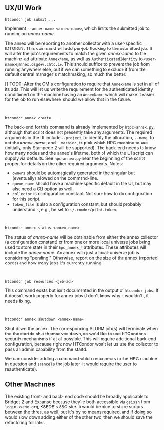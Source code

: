 UX/UI Work
----------

`htcondor job submit ...`

Implement `--annex-name <annex-name>`, which limits the submitted job to
running on _annex-name_.

The annex will be reporting to another collector with a user-specific IDTOKEN.
This command will add per-job flocking to the submitted job.  It will alter
the job's requirements to match the given _annex-name_ to the machine-ad
attribute `AnnexName`, as well as `AuthenticatedIdentity` to
`<user-name>@annex.osgdev.chtc.io`.  This should suffice to prevent the job
from running anywhere else, but if we can something to exclude it from the
default central manager's matchmaking, so much the better.

[] TODO: Alter the CM's configuration to require that `AnnexName` is set
in all of its ads.  This will let us write the requirement for the
authenticated identity conditioned on the machine having an `AnnexName`,
which will make it easier for the job to run elsewhere, should we allow
that in the future.

&nbsp;

`htcondor annex create ...`

The back-end for this command is already implemented by `htpc-annex.py`,
although that script does not presently take any arguments.
The required arguments in the UI include `--project`, to identify the
allocation, `--name`, to set the _annex-name_, and `--machine`, to pick
which HPC machine to use (initially, only Stampede 2 will be supported).
The back-end needs to know how many nodes and the annex's lifetime,
both of which the UI script can supply via defaults.  See `hpc-annex.py`
near the beginning of the script proper, for details on the other
required arguments.  Notes:

- `owners` should be automagically generated in the singular but
  (eventually) allowed on the command-line.
- `queue_name` should have a machine-specific default in the UI,
  but may also need a CLI option as well.
- `collector` is configuration constant.  Not sure how to do
  configuration for this script.
- `token_file` is also a configuration constant, but should
  probably understand `~`, e.g., be set to `~/.condor/pilot.token`.

&nbsp;

`htcondor annex status <annex-name>`

The status of _annex-name_ will be obtainable from either the annex
collector (a configuration constant) or from one or more local
universe jobs being used to store state in their `hpc_annex_*`
attributes.  These attributes will include the _annex-name_.  An
annex with just a local-universe job is considering "pending."
Otherwise, report on the size of the annex (reported cores) and
how many jobs it's currently running.

&nbsp;

`htcondor job resources <job-ad>`

This command exists but isn't documented in the output of
`htcondor jobs`.  If it doesn't work properly for annex
jobs (I don't know why it wouldn't), it needs fixing.

&nbsp;

`htcondor annex shutdown <annex-name>`

Shut down the annex.  The corresponding SLURM job(s) will terminate
when the the startds shut themselves down, so we'd like to use
HTCondor's security mechanisms if at all possible.  This will
require additional back-end configuration, because right now HTCondor
won't let us use the collector to pass an admin capability from
the startd.

We can consider adding a command which reconnects to the HPC machine
in question and `scancel`s the job later (it would require the user
to reauthenticate).

Other Machines
--------------

The existing front- and back- end code should be broadly applicable to
Bridges 2 and Expanse because they're both accessible via `gsissh` from
`login.xsede.org`, XSEDE's SSO site.  It would be nice to share scripts
between the three, as well, but it's by no means required, and if doing
so would slow down adding either of the other two, then we should save
the refactoring for later.
